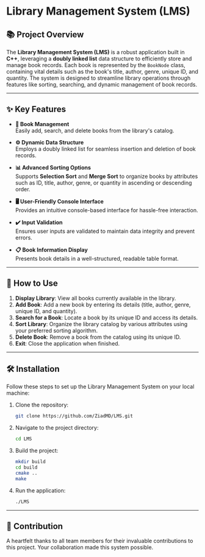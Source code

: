 # Library Management System (LMS)

## 📚 Project Overview

The **Library Management System (LMS)** is a robust application built in **C++**, leveraging a **doubly linked list** data structure to efficiently store and manage book records. Each book is represented by the `BookNode` class, containing vital details such as the book's title, author, genre, unique ID, and quantity. The system is designed to streamline library operations through features like sorting, searching, and dynamic management of book records.

---

## ✨ Key Features

- **📖 Book Management**  
  Easily add, search, and delete books from the library's catalog.

- **⚙️ Dynamic Data Structure**  
  Employs a doubly linked list for seamless insertion and deletion of book records.

- **📊 Advanced Sorting Options**  
  Supports **Selection Sort** and **Merge Sort** to organize books by attributes such as ID, title, author, genre, or quantity in ascending or descending order.

- **🖥️ User-Friendly Console Interface**  
  Provides an intuitive console-based interface for hassle-free interaction.

- **✔️ Input Validation**  
  Ensures user inputs are validated to maintain data integrity and prevent errors.

- **📋 Book Information Display**  
  Presents book details in a well-structured, readable table format.

---

## 🚀 How to Use

1. **Display Library**: View all books currently available in the library.
2. **Add Book**: Add a new book by entering its details (title, author, genre, unique ID, and quantity).
3. **Search for a Book**: Locate a book by its unique ID and access its details.
4. **Sort Library**: Organize the library catalog by various attributes using your preferred sorting algorithm.
5. **Delete Book**: Remove a book from the catalog using its unique ID.
6. **Exit**: Close the application when finished.

---

## 🛠️ Installation

Follow these steps to set up the Library Management System on your local machine:

1. Clone the repository:
   ```bash
   git clone https://github.com/ZiadMD/LMS.git
   ```  

2. Navigate to the project directory:
   ```bash
   cd LMS
   ```  

3. Build the project:
   ```bash
   mkdir build  
   cd build  
   cmake ..  
   make  
   ```  

4. Run the application:
   ```bash
   ./LMS
   ```  

---

## 🤝 Contribution

A heartfelt thanks to all team members for their invaluable contributions to this project. Your collaboration made this system possible.
